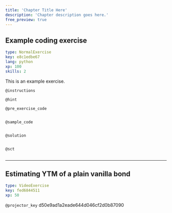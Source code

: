 ```yaml
---
title: 'Chapter Title Here'
description: 'Chapter description goes here.'
free_preview: true
---
```


## Example coding exercise

```yaml
type: NormalExercise
key: e8c1edbe67
lang: python
xp: 100
skills: 2
```

This is an example exercise.

`@instructions`


`@hint`


`@pre_exercise_code`
```{python}

```

`@sample_code`
```{python}

```

`@solution`
```{python}

```

`@sct`
```{python}

```

---

## Estimating YTM of a plain vanilla bond

```yaml
type: VideoExercise
key: fed6844511
xp: 50
```

`@projector_key`
d50e9ad1a2eade644d046cf2d0b87090

